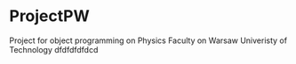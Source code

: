 # ProjectPW
Project for object programming on Physics Faculty on Warsaw Univeristy of Technology 
dfdfdfdfdcd
